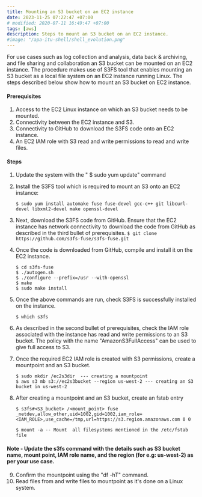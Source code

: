```yaml
---
title: Mounting an S3 bucket on an EC2 instance 
date: 2023-11-25 07:22:47 +07:00
# modified: 2020-07-11 16:49:47 +07:00
tags: [aws]
description: Steps to mount an S3 bucket on an EC2 instance.
#image: "/apa-itu-shell/shell_evolution.png"
---
```


For use cases such as log collection and analysis, data back & archiving, and file sharing and collaboration an S3 bucket can be mounted on an EC2 instance. The procedure makes use of S3FS tool that enables mounting an S3 bucket as a local file system on an EC2 instance running Linux. The steps described below show how to mount an S3 bucket on EC2 instance.

#### Prerequisites

1. Access to the EC2 Linux instance on which an S3 bucket needs to be mounted.
2. Connectivity between the EC2 instance and S3.
3. Connectivity to GitHub to download the S3FS code onto an EC2 instance.
4. An EC2 IAM role with S3 read and write permissions to read and write files.

#### Steps

1. Update the system with the " $ sudo yum update" command

2. Install the S3FS tool which is required to mount an S3 onto an EC2 instance:

   `$ sudo yum install automake fuse fuse-devel gcc-c++ git libcurl-devel libxml2-devel make openssl-devel`

3. Next, download the S3FS code from GitHub. Ensure that the EC2 instance has network connectivity to download the code from GitHub as described in the third bullet of prerequisites.
  `$ git clone https://github.com/s3fs-fuse/s3fs-fuse.git`

4. Once the code is downloaded from GitHub, compile and install it on the EC2 instance.

   ```
   $ cd s3fs-fuse
   $ ./autogen.sh
   $ ./configure --prefix=/usr --with-openssl
   $ make
   $ sudo make install
   ```
5. Once the above commands are run, check S3FS is successfully installed on the instance.

   `$ which s3fs`

6. As described in the second bullet of prerequisites, check the IAM role associated with the instance has read and write permissions to an S3 bucket. The policy with the name "AmazonS3FullAccess" can be used to give full access to S3.

7. Once the required EC2 IAM role is created with S3 permissions, create a mountpoint and an S3 bucket.

   ```
   $ sudo mkdir /ec2s3dir  --- creating a mountpoint
   $ aws s3 mb s3://ec2s3bucket --region us-west-2 --- creating an S3 bucket in us-west-2
   ```

8. After creating a mountpoint and an S3 bucket, create an fstab entry 

   `$ s3fs#<S3_bucket> /<mount_point> fuse _netdev,allow_other,uid=1002,gid=1002,iam_role=<IAM_ROLE>,use_cache=/tmp,url=https://s3.region.amazonaws.com 0 0`

    `$ mount -a -- Mount  all filesystems mentioned in the /etc/fstab file`

#### Note - Update the s3fs command with the details such as S3 bucket name, mount point, IAM role name, and the region (for e.g: us-west-2) as per your use case.

9. Confirm the mountpoint using the "df -hT" command.
10. Read files from and write files to mountpoint as it's done on a Linux system. 
